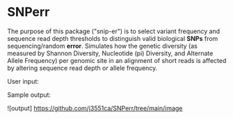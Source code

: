 # SNPerr

The purpose of this package ("snip-er") is to select variant frequency and sequence read depth thresholds to distinguish valid biological **SNPs** from sequencing/random **error**. Simulates how the genetic diversity (as measured by Shannon Diversity, Nucleotide (pi) Diversity, and Alternate Allele Frequency) per genomic site in an alignment of short reads is affected by altering sequence read depth or allele frequency.

User input: 

Sample output:

![output] https://github.com/j3551ca/SNPerr/tree/main/image
